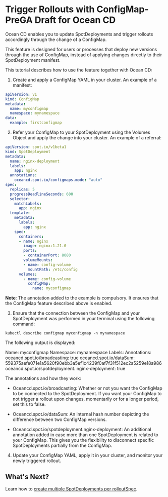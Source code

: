 # Trigger Rollouts with ConfigMap- PreGA Draft for Ocean CD

Ocean CD enables you to update SpotDeployments and trigger rollouts accordingly through the change of a ConfigMap.  

This feature is designed for users or processes that deploy new versions through the use of ConfigMap, instead of applying changes directly to their SpotDeployment manifest.  

This tutorial describes how to use the feature together with Ocean CD:  

1. Create and apply a ConfigMap YAML in your cluster. An example of a manifest:  

```yaml
apiVersion: v1
kind: ConfigMap
metadata:
  name: myconfigmap
  namespace: mynamespace
data:
  example: firstconfigmap
```

2. Refer your ConfigMap to your SpotDeployment using the Volumes Object and apply the change into your cluster. An example of a referral:  

```yaml
apiVersion: spot.io/v1beta1
kind: SpotDeployment
metadata:
  name: nginx-deployment
  labels:
    app: nginx
  annotations:
    oceancd.spot.io/configmaps.mode: "auto"
spec:
  replicas: 5
  progressDeadlineSeconds: 600
  selector:
    matchLabels:
      app: nginx
  template:
    metadata:
      labels:
        app: nginx
    spec:
      containers:
      - name: nginx
        image: nginx:1.21.0
        ports:
        - containerPort: 8080
        volumeMounts:
        - name: config-volume
          mountPath: /etc/config
      volumes:
        - name: config-volume
          configMap:
            name: myconfigmap
```

**Note**: The annotation added to the example is compulsory. It ensures that the ConfigMap feature described above is enabled.   

3. Ensure that the connection between the ConfigMap and your SpotDeployment was performed in your terminal using the following command:  

`kubectl describe configmap myconfigmap -n mynamespace`

The following output is displayed:

Name:        myconfigmap
Namespace:    mynamespace
Labels:       <none>
Annotations:  oceancd.spot.io/broadcasting: true
                      oceancd.spot.io/dataSum: 559375aefe071e1a5620f90ebb3a5ef1c4239f0af7f31f512ec2a5259e18a986
                      oceancd.spot.io/spotdeployment. nginx-deployment: true

The annotations and how they work:

* Oceancd.spot.io/broadcasting: Whether or not you want the ConfigMap to be connected to the SpotDeployment. If you want your ConfigMap to not trigger a rollout upon changes, momentarily or for a longer period, set this to false.  

* Oceancd.spot.io/dataSum: An internal hash number depicting the difference between two ConfigMap versions.  

* Oceancd.spot.io/spotdeployment.nginx-deployment: An additional annotation added in case more than one SpotDeployment is related to your ConfigMap. This gives you the flexibility to disconnect specific SpotDeployments partially from the ConfigMap.

4. Update your ConfigMap YAML, apply it in your cluster, and monitor your newly triggered rollout.

## What's Next?

Learn how to [create multiple SpotDeployments per rolloutSpec](ocean-cd/concepts-features/trigger-configmap).
